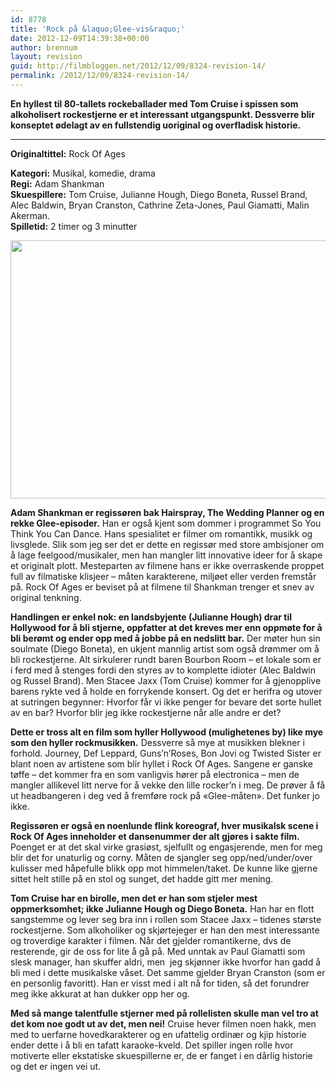 ```yaml
---
id: 8778
title: 'Rock på &laquo;Glee-vis&raquo;'
date: 2012-12-09T14:39:38+00:00
author: brennum
layout: revision
guid: http://filmbloggen.net/2012/12/09/8324-revision-14/
permalink: /2012/12/09/8324-revision-14/
---
```

**En hyllest til 80-tallets rockeballader med Tom Cruise i spissen som alkoholisert rockestjerne er et interessant utgangspunkt. Dessverre blir konseptet ødelagt av en fullstendig uoriginal og overfladisk historie.**  
****

**<!--more-->Originaltittel:** Rock Of Ages

  
**Kategori:** Musikal, komedie, drama  
**Regi:** Adam Shankman  
**Skuespillere:** Tom Cruise, Julianne Hough, Diego Boneta, Russel Brand, Alec Baldwin, Bryan Cranston, Cathrine Zeta-Jones, Paul Giamatti, Malin Akerman.  
**Spilletid:** 2 timer og 3 minutter

<a href="http://filmbloggen.net/?attachment_id=8765" rel="attachment wp-att-8765"><img class="alignnone size-large wp-image-8765" src="http://filmbloggen.net/wp-content/uploads//2012/12/Rock-of-Ages_3-620x413.jpg" alt="" width="620" height="413" /></a>

**Adam Shankman er regissøren bak Hairspray, The Wedding Planner og en rekke Glee-episoder.** Han er også kjent som dommer i programmet So You Think You Can Dance. Hans spesialitet er filmer om romantikk, musikk og livsglede. Slik som jeg ser det er dette en regissør med store ambisjoner om å lage feelgood/musikaler, men han mangler litt innovative ideer for å skape et originalt plott. Mesteparten av filmene hans er ikke overraskende proppet full av filmatiske klisjeer &#8211; måten karakterene, miljøet eller verden fremstår på. Rock Of Ages er beviset på at filmene til Shankman trenger et snev av original tenkning.

**Handlingen er enkel nok: en landsbyjente (Julianne Hough) drar til Hollywood for å bli stjerne, oppfatter at det kreves mer enn oppmøte for å bli berømt og ender opp med å jobbe på en nedslitt bar.** Der møter hun sin soulmate (Diego Boneta), en ukjent mannlig artist som også drømmer om å bli rockestjerne. Alt sirkulerer rundt baren Bourbon Room &#8211; et lokale som er i ferd med å stenges fordi den styres av to komplette idioter (Alec Baldwin og Russel Brand). Men Stacee Jaxx (Tom Cruise) kommer for å gjenopplive barens rykte ved å holde en forrykende konsert. Og det er herifra og utover at sutringen begynner: Hvorfor får vi ikke penger for bevare det sorte hullet av en bar? Hvorfor blir jeg ikke rockestjerne når alle andre er det?

**Dette er tross alt en film som hyller Hollywood (mulighetenes by) like mye som den hyller rockmusikken.** Dessverre så mye at musikken blekner i forhold. Journey, Def Leppard, Guns&#8217;n&#8217;Roses, Bon Jovi og Twisted Sister er blant noen av artistene som blir hyllet i Rock Of Ages. Sangene er ganske tøffe &#8211; det kommer fra en som vanligvis hører på electronica &#8211; men de mangler allikevel litt nerve for å vekke den lille rocker&#8217;n i meg. De prøver å få ut headbangeren i deg ved å fremføre rock på &laquo;Glee-måten&raquo;. Det funker jo ikke.

**Regissøren er også en noenlunde flink koreograf, hver musikalsk scene i Rock Of Ages inneholder et dansenummer der alt gjøres i sakte film.** Poenget er at det skal virke grasiøst, sjelfullt og engasjerende, men for meg blir det for unaturlig og corny. Måten de sjangler seg opp/ned/under/over kulisser med håpefulle blikk opp mot himmelen/taket. De kunne like gjerne sittet helt stille på en stol og sunget, det hadde gitt mer mening.

**Tom Cruise har en birolle, men det er han som stjeler mest oppmerksomhet; ikke Julianne Hough og Diego Boneta.** Han har en flott sangstemme og lever seg bra inn i rollen som Stacee Jaxx &#8211; tidenes største rockestjerne. Som alkoholiker og skjørtejeger er han den mest interessante og troverdige karakter i filmen. Når det gjelder romantikerne, dvs de resterende, gir de oss for lite å gå på. Med unntak av Paul Giamatti som slesk manager, han skuffer aldri, men  jeg skjønner ikke hvorfor han gadd å bli med i dette musikalske våset. Det samme gjelder Bryan Cranston (som er en personlig favoritt). Han er visst med i alt nå for tiden, så det forundrer meg ikke akkurat at han dukker opp her og.

**Med så mange talentfulle stjerner med på rollelisten skulle man vel tro at det kom noe godt ut av det, men nei!** Cruise hever filmen noen hakk, men med to uerfarne hovedkarakterer og en ufattelig ordinær og kjip historie ender dette i å bli en tafatt karaoke-kveld. Det spiller ingen rolle hvor motiverte eller ekstatiske skuespillerne er, de er fanget i en dårlig historie og det er ingen vei ut.

<div class="video-shortcode">
</div>